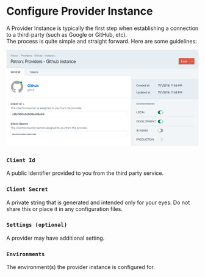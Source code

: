 # Configure Provider Instance

A Provider Instance is typically the first step when establishing a connection to a third-party (such as Google or GitHub, etc).  
The process is quite simple and straight forward.  Here are some guidelines:

![Provider Instance](../../.vuepress/public/provider-instance.png "Provider Instance")

### `Client Id`
A public identifier provided to you from the third party service.

### `Client Secret`
A private string that is generated and intended only for your eyes.  Do not share this or place it in any configuration files.

### `Settings (optional)`
A provider may have additional setting.

### `Environments`
The environment(s) the provider instance is configured for.